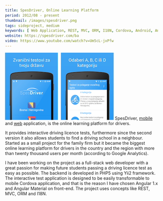 ```yaml
---
title: SpesDriver, Online Learning Platform
period: 2012/08 - present 
thumbnail: /images/spesdriver.png
tags: sideproject, medium
keywords: [ Web Application, REST, MVC, ORM, I18N, Cordova, Android, Angular, Yii2 ]
website: https://spesdriver.com/ba
video: https://www.youtube.com/watch?v=Um5cL-jxPfw
---
```


<img src="/images/spesdriver.png" />
SpesDriver, <a href="https://play.google.com/store/apps/details?id=com.lukicdarkoo.spesdriver&hl=en">mobile</a> and <a href="https://spesdriver.com/ba">web</a> application, is the online learning platform for drivers.

<!--more-->

It provides interactive driving licence tests, furthermore since the second version it also allows students to find a driving school in a neighbour. 
Started as a small project for the family firm but it became the biggest online learning platform for drivers in the country and the region with more than twenty thousand users per month (according to Google Analytics).

I have been working on the project as a full-stack web developer with a great passion for making future students passing a driving licence test as easy as possible.
The backend is developed in PHP5 using Yii2 framework.
The interactive test application is designed to be easily transformable to mobile Cordova application, and that is the reason I have chosen Angular 1.x and Angular Material on front-end.
The project uses concepts like REST, MVC, ORM and I18N.
